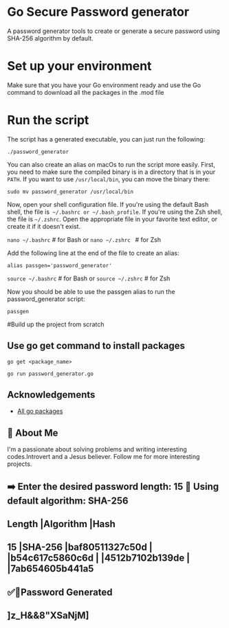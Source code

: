 
# Go Secure Password generator 
A password generator tools to create or generate a secure password using SHA-256 algorithm by default. 

# Set up your environment

Make sure that you have your Go environment ready and  use the Go command to download all the packages in the .mod file 

# Run the script

The script has a generated executable, you can just run the following:

`./password_generator`

You can also create an alias on macOs to run the script more easily. 
First, you need to make sure the compiled binary is in a directory that is in your `PATH`. If you want to use `/usr/local/bin`, you can move the binary there:

`sudo mv password_generator /usr/local/bin`

Now, open your shell configuration file. If you're using the default Bash shell, the file is` ~/.bashrc or ~/.bash_profile`. If you're using the Zsh shell, the file is `~/.zshrc`. Open the appropriate file in your favorite text editor, or create it if it doesn't exist.

`nano ~/.bashrc`        # for Bash
or
`nano ~/.zshrc `        # for Zsh

Add the following line at the end of the file to create an alias:

`alias passgen='password_generator'`

`source ~/.bashrc`      # for Bash
 or
`source ~/.zshrc`       # for Zsh

Now you should be able to use the passgen alias to run the password_generator script:

`passgen`


#Build up the project from scratch

## Use go get command  to install  packages

`go get <package_name>`

`go run password_generator.go`




## Acknowledgements

 - [All go packages](https://pkg.go.dev/awesome-README-templates)


## 🚀 About Me
I'm a passionate about solving problems and writing interesting codes.Introvert and a Jesus believer. Follow me for more interesting projects. 

➡️ Enter the desired password length: 15
🚏 Using default algorithm: SHA-256
-------------------------------------------------------------------
Length              |Algorithm                     |Hash
-------------------------------------------------------------------
15                  |SHA-256                       |baf80511327c50d
                    |                              |b54c617c5860c6d
                    |                              |4512b7102b139de
                    |                              |7ab654605b441a5
-------------------------------------------------------------------
✅🔐Password Generated
-------------------------------------------------------------------
]z_H&&8"XSaNjM]
-------------------------------------------------------------------
